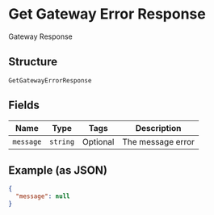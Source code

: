 
# Get Gateway Error Response

Gateway Response

## Structure

`GetGatewayErrorResponse`

## Fields

| Name | Type | Tags | Description |
|  --- | --- | --- | --- |
| `message` | `string` | Optional | The message error |

## Example (as JSON)

```json
{
  "message": null
}
```

